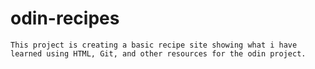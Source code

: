 # odin-recipes


	This project is creating a basic recipe site showing what i have learned using HTML, Git, and other resources for the odin project. 
